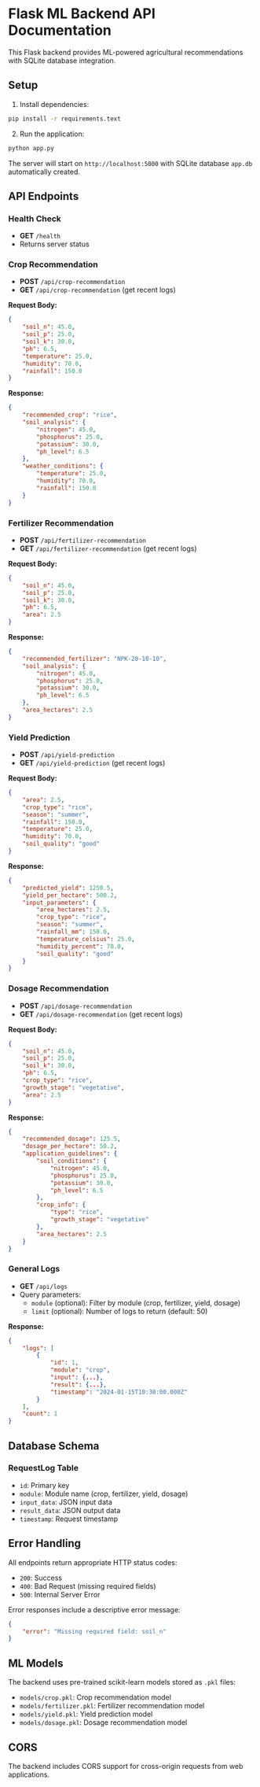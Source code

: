 # Flask ML Backend API Documentation

This Flask backend provides ML-powered agricultural recommendations with SQLite database integration.

## Setup

1. Install dependencies:
```bash
pip install -r requirements.text
```

2. Run the application:
```bash
python app.py
```

The server will start on `http://localhost:5000` with SQLite database `app.db` automatically created.

## API Endpoints

### Health Check
- **GET** `/health`
- Returns server status

### Crop Recommendation
- **POST** `/api/crop-recommendation`
- **GET** `/api/crop-recommendation` (get recent logs)

**Request Body:**
```json
{
    "soil_n": 45.0,
    "soil_p": 25.0,
    "soil_k": 30.0,
    "ph": 6.5,
    "temperature": 25.0,
    "humidity": 70.0,
    "rainfall": 150.0
}
```

**Response:**
```json
{
    "recommended_crop": "rice",
    "soil_analysis": {
        "nitrogen": 45.0,
        "phosphorus": 25.0,
        "potassium": 30.0,
        "ph_level": 6.5
    },
    "weather_conditions": {
        "temperature": 25.0,
        "humidity": 70.0,
        "rainfall": 150.0
    }
}
```

### Fertilizer Recommendation
- **POST** `/api/fertilizer-recommendation`
- **GET** `/api/fertilizer-recommendation` (get recent logs)

**Request Body:**
```json
{
    "soil_n": 45.0,
    "soil_p": 25.0,
    "soil_k": 30.0,
    "ph": 6.5,
    "area": 2.5
}
```

**Response:**
```json
{
    "recommended_fertilizer": "NPK-20-10-10",
    "soil_analysis": {
        "nitrogen": 45.0,
        "phosphorus": 25.0,
        "potassium": 30.0,
        "ph_level": 6.5
    },
    "area_hectares": 2.5
}
```

### Yield Prediction
- **POST** `/api/yield-prediction`
- **GET** `/api/yield-prediction` (get recent logs)

**Request Body:**
```json
{
    "area": 2.5,
    "crop_type": "rice",
    "season": "summer",
    "rainfall": 150.0,
    "temperature": 25.0,
    "humidity": 70.0,
    "soil_quality": "good"
}
```

**Response:**
```json
{
    "predicted_yield": 1250.5,
    "yield_per_hectare": 500.2,
    "input_parameters": {
        "area_hectares": 2.5,
        "crop_type": "rice",
        "season": "summer",
        "rainfall_mm": 150.0,
        "temperature_celsius": 25.0,
        "humidity_percent": 70.0,
        "soil_quality": "good"
    }
}
```

### Dosage Recommendation
- **POST** `/api/dosage-recommendation`
- **GET** `/api/dosage-recommendation` (get recent logs)

**Request Body:**
```json
{
    "soil_n": 45.0,
    "soil_p": 25.0,
    "soil_k": 30.0,
    "ph": 6.5,
    "crop_type": "rice",
    "growth_stage": "vegetative",
    "area": 2.5
}
```

**Response:**
```json
{
    "recommended_dosage": 125.5,
    "dosage_per_hectare": 50.2,
    "application_guidelines": {
        "soil_conditions": {
            "nitrogen": 45.0,
            "phosphorus": 25.0,
            "potassium": 30.0,
            "ph_level": 6.5
        },
        "crop_info": {
            "type": "rice",
            "growth_stage": "vegetative"
        },
        "area_hectares": 2.5
    }
}
```

### General Logs
- **GET** `/api/logs`
- Query parameters:
  - `module` (optional): Filter by module (crop, fertilizer, yield, dosage)
  - `limit` (optional): Number of logs to return (default: 50)

**Response:**
```json
{
    "logs": [
        {
            "id": 1,
            "module": "crop",
            "input": {...},
            "result": {...},
            "timestamp": "2024-01-15T10:30:00.000Z"
        }
    ],
    "count": 1
}
```

## Database Schema

### RequestLog Table
- `id`: Primary key
- `module`: Module name (crop, fertilizer, yield, dosage)
- `input_data`: JSON input data
- `result_data`: JSON output data
- `timestamp`: Request timestamp

## Error Handling

All endpoints return appropriate HTTP status codes:
- `200`: Success
- `400`: Bad Request (missing required fields)
- `500`: Internal Server Error

Error responses include a descriptive error message:
```json
{
    "error": "Missing required field: soil_n"
}
```

## ML Models

The backend uses pre-trained scikit-learn models stored as `.pkl` files:
- `models/crop.pkl`: Crop recommendation model
- `models/fertilizer.pkl`: Fertilizer recommendation model
- `models/yield.pkl`: Yield prediction model
- `models/dosage.pkl`: Dosage recommendation model

## CORS

The backend includes CORS support for cross-origin requests from web applications.

